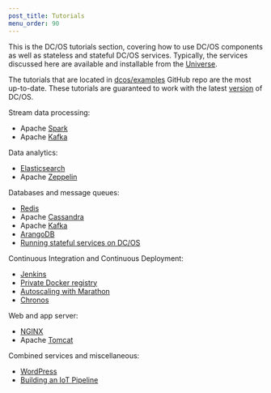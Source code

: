 ```yaml
---
post_title: Tutorials
menu_order: 90 
---
```


This is the DC/OS tutorials section, covering how to use DC/OS components as well as stateless and stateful DC/OS services. Typically, the services discussed here are available and installable from the [Universe](https://github.com/mesosphere/universe).

The tutorials that are located in [dcos/examples](https://github.com/dcos/examples/) GitHub repo are the most up-to-date. These tutorials are guaranteed to work with the latest [version](https://dcos.io/releases/) of DC/OS.

Stream data processing:

- Apache [Spark](https://github.com/dcos/examples/tree/master/1.8/spark/)
- Apache [Kafka](https://github.com/dcos/examples/tree/master/1.8/kafka/)

Data analytics:

- [Elasticsearch](https://github.com/dcos/examples/tree/master/1.8/elasticsearch)
- Apache [Zeppelin](https://github.com/dcos/examples/tree/master/1.8/zeppelin/)

Databases and message queues:

- [Redis](https://github.com/dcos/examples/tree/master/1.8/redis)
- Apache [Cassandra](https://github.com/dcos/examples/tree/master/1.8/cassandra/)
- Apache [Kafka](https://github.com/dcos/examples/tree/master/1.8/kafka/)
- [ArangoDB](https://github.com/dcos/examples/tree/master/1.8/arangodb/)
- [Running stateful services on DC/OS](/docs/1.8/usage/tutorials/stateful-services/)

Continuous Integration and Continuous Deployment: 

- [Jenkins](https://github.com/dcos/examples/tree/master/1.8/jenkins/)
- [Private Docker registry](https://github.com/dcos/examples/tree/master/1.8/registry)
- [Autoscaling with Marathon](/docs/1.8/usage/tutorials/autoscaling/)
- [Chronos](https://github.com/dcos/examples/tree/master/1.8/chronos/)

Web and app server:

- [NGINX](https://github.com/dcos/examples/tree/master/1.8/nginx/)
- Apache [Tomcat](https://github.com/dcos/examples/tree/master/1.8/tomcat/)

Combined services and miscellaneous: 

- [WordPress](https://github.com/dcos/examples/tree/master/1.8/wordpress/)
- [Building an IoT Pipeline](/docs/1.8/usage/tutorials/iot_pipeline/)

 